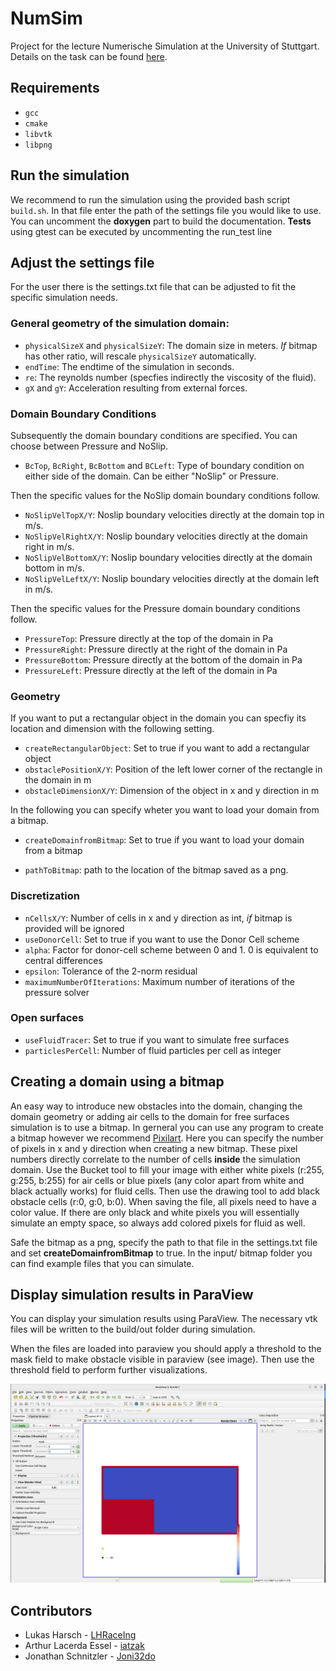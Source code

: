 # NumSim
Project for the lecture Numerische Simulation at the University of Stuttgart. Details on the task can be found [here](https://numsim-exercises.readthedocs.io/en/latest/index.html).

## Requirements
* `gcc`
* `cmake`
* `libvtk`
* `libpng` 


## Run the simulation
We recommend to run the simulation using the provided bash script `build.sh`. In that file enter the path of the settings file you would like to use. You can uncomment the **doxygen** part to build the documentation. **Tests** using gtest can be executed by uncommenting the run_test line

## Adjust the settings file
For the user there is the settings.txt file that can be adjusted to 
fit the specific simulation needs. 

### General geometry of the simulation domain:

* `physicalSizeX` and `physicalSizeY`: The domain size in meters. *If* bitmap has other ratio, will rescale `physicalSizeY` automatically.
* `endTime`: The endtime of the simulation in seconds.
* `re`: The reynolds number (specfies indirectly the viscosity of the fluid).
* `gX` and `gY`: Acceleration resulting from external forces.

### Domain Boundary Conditions

Subsequently the domain boundary conditions are specified. You can choose between Pressure and NoSlip.

* `BcTop`, `BcRight`, `BcBottom` and `BCLeft`: Type of boundary condition on either side of the domain. Can be either "NoSlip" or Pressure.

Then the specific values for the NoSlip domain boundary conditions follow.

* `NoSlipVelTopX/Y`: Noslip boundary velocities directly at the domain top in m/s.
* `NoSlipVelRightX/Y`: Noslip boundary velocities directly at the domain right in m/s.
* `NoSlipVelBottomX/Y`: Noslip boundary velocities directly at the domain bottom in m/s.
* `NoSlipVelLeftX/Y`: Noslip boundary velocities directly at the domain left in m/s.

Then the specific values for the Pressure domain boundary conditions follow.

* `PressureTop`: Pressure directly at the top of the domain in Pa
* `PressureRight`: Pressure directly at the right of the domain in Pa
* `PressureBottom`: Pressure directly at the bottom of the domain in Pa
* `PressureLeft`: Pressure directly at the left of the domain in Pa

### Geometry

If you want to put a rectangular object in the domain you can specfiy its location 
and dimension with the following setting.

* `createRectangularObject`: Set to true if you want to add a rectangular object
* `obstaclePositionX/Y`: Position of the left lower corner of the rectangle in the domain in m 
* `obstacleDimensionX/Y`: Dimension of the object in x and y direction in m

In the following you can specify wheter you want to load your domain from a bitmap.

* `createDomainfromBitmap`: Set to true if you want to load your domain from a bitmap

* `pathToBitmap`: path to the location of the bitmap saved as a png.

### Discretization

* `nCellsX/Y`: Number of cells in x and y direction as int, *if* bitmap is provided will be ignored 
* `useDonorCell`: Set to true if you want to use the Donor Cell scheme
* `alpha`: Factor for donor-cell scheme between 0 and 1. 0 is equivalent to central differences
* `epsilon`: Tolerance of the 2-norm residual 
* `maximumNumberOfIterations`: Maximum number of iterations of the pressure solver 

### Open surfaces

* `useFluidTracer`: Set to true if you want to simulate free surfaces
* `particlesPerCell`: Number of fluid particles per cell as integer



## Creating a domain using a bitmap
An easy way to introduce new obstacles into the domain, changing the domain 
geometry or adding air cells to the domain for free surfaces simulation is to use 
a bitmap. In gerneral you can use any program to create a bitmap however we recommend
[Pixilart](https://www.pixilart.com/). Here you can specify the number of pixels 
in x and y direction when creating a new bitmap. These pixel numbers directly correlate to the number of cells **inside** the simulation domain. Use the Bucket 
tool to fill your image with either white pixels (r:255, g:255, b:255) for air cells 
or blue pixels (any color apart from white and black actually works) for fluid cells.
Then use the drawing tool to add black obstacle cells (r:0, g:0, b:0). When saving 
the file, all pixels need to have a color value. If there are only black and white 
pixels you will essentially simulate an empty space, so always add colored pixels 
for fluid as well.

Safe the bitmap as a png, specify the path to that file in the settings.txt file 
and set **createDomainfromBitmap** to true. In the input/ bitmap folder you can find 
example files that you can simulate. 


## Display simulation results in ParaView
You can display your simulation results using ParaView. The necessary vtk files
will be written to the build/out folder during simulation. 

When the files are loaded into paraview you should apply a threshold to the mask 
field to make obstacle visible in paraview (see image). Then use the threshold field to perform further visualizations. 

![mask](media/mask.png)



## Contributors

* Lukas Harsch - [LHRaceIng](https://github.com/LHRaceIng)
* Arthur Lacerda Essel - [iatzak](https://github.com/iatzak)
* Jonathan Schnitzler - [Joni32do](https://github.com/Joni32do)
